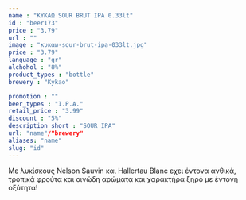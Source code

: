 ```yaml
---
name : "ΚΥΚΑΩ SOUR BRUT IPA 0.33lt"
id : "beer173"
price : "3.79"
url : ""
image : "κυκαω-sour-brut-ipa-033lt.jpg"
price : "3.79"
language : "gr"
alchohol : "8%"
product_types : "bottle"
brewery : "Kykao"

promotion : ""
beer_types : "I.P.A."
retail_price : "3.99"
discount : "5%"
description_short : "SOUR IPA"
url: "name"/"brewery"
aliases: "name"
slug: "id"
---
```


Με λυκίσκους Nelson Sauvin και Hallertau Blanc εχει έντονα ανθικά, τροπικά φρούτα και οινώδη αρώματα και χαρακτήρα ξηρό με έντονη οξύτητα!